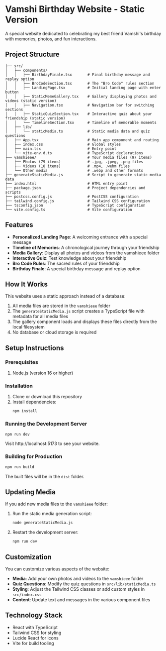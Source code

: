 # Vamshi Birthday Website - Static Version

A special website dedicated to celebrating my best friend Vamshi's birthday with memories, photos, and fun interactions.

## Project Structure

```
├── src/
│   ├── components/
│   │   ├── BirthdayFinale.tsx       # Final birthday message and replay option
│   │   ├── BroCodeSection.tsx       # The "Bro Code" rules section
│   │   ├── LandingPage.tsx          # Initial landing page with enter button
│   │   ├── StaticMemeGallery.tsx    # Gallery displaying photos and videos (static version)
│   │   ├── Navigation.tsx           # Navigation bar for switching sections
│   │   ├── StaticQuizSection.tsx    # Interactive quiz about your friendship (static version)
│   │   └── TimelineSection.tsx      # Timeline of memorable moments
│   ├── lib/
│   │   └── staticMedia.ts           # Static media data and quiz questions
│   ├── App.tsx                      # Main app component and routing
│   ├── index.css                    # Global styles
│   ├── main.tsx                     # Entry point
│   └── vite-env.d.ts                # TypeScript declarations
├── vamshieee/                       # Your media files (97 items)
│   ├── Photos (79 items)            # .jpg, .jpeg, .png files
│   ├── Videos (18 items)            # .mp4, .webm files
│   └── Other media                  # .webp and other formats
├── generateStaticMedia.js           # Script to generate static media data
├── index.html                       # HTML entry point
├── package.json                     # Project dependencies and scripts
├── postcss.config.js                # PostCSS configuration
├── tailwind.config.js               # Tailwind CSS configuration
├── tsconfig.json                    # TypeScript configuration
└── vite.config.ts                   # Vite configuration
```

## Features

- **Personalized Landing Page**: A welcoming entrance with a special message
- **Timeline of Memories**: A chronological journey through your friendship
- **Media Gallery**: Display all photos and videos from the vamshieee folder
- **Interactive Quiz**: Test knowledge about your friendship
- **Bro Code Rules**: The sacred rules of your friendship
- **Birthday Finale**: A special birthday message and replay option

## How It Works

This website uses a static approach instead of a database:

1. All media files are stored in the `vamshieee` folder
2. The `generateStaticMedia.js` script creates a TypeScript file with metadata for all media files
3. The gallery component loads and displays these files directly from the local filesystem
4. No database or cloud storage is required

## Setup Instructions

### Prerequisites

1. Node.js (version 16 or higher)

### Installation

1. Clone or download this repository
2. Install dependencies:
   ```bash
   npm install
   ```

### Running the Development Server

```bash
npm run dev
```

Visit http://localhost:5173 to see your website.

### Building for Production

```bash
npm run build
```

The built files will be in the `dist` folder.

## Updating Media

If you add new media files to the `vamshieee` folder:

1. Run the static media generation script:
   ```bash
   node generateStaticMedia.js
   ```

2. Restart the development server:
   ```bash
   npm run dev
   ```

## Customization

You can customize various aspects of the website:

- **Media**: Add your own photos and videos to the `vamshieee` folder
- **Quiz Questions**: Modify the quiz questions in `src/lib/staticMedia.ts`
- **Styling**: Adjust the Tailwind CSS classes or add custom styles in `src/index.css`
- **Content**: Update text and messages in the various component files

## Technology Stack

- React with TypeScript
- Tailwind CSS for styling
- Lucide React for icons
- Vite for build tooling